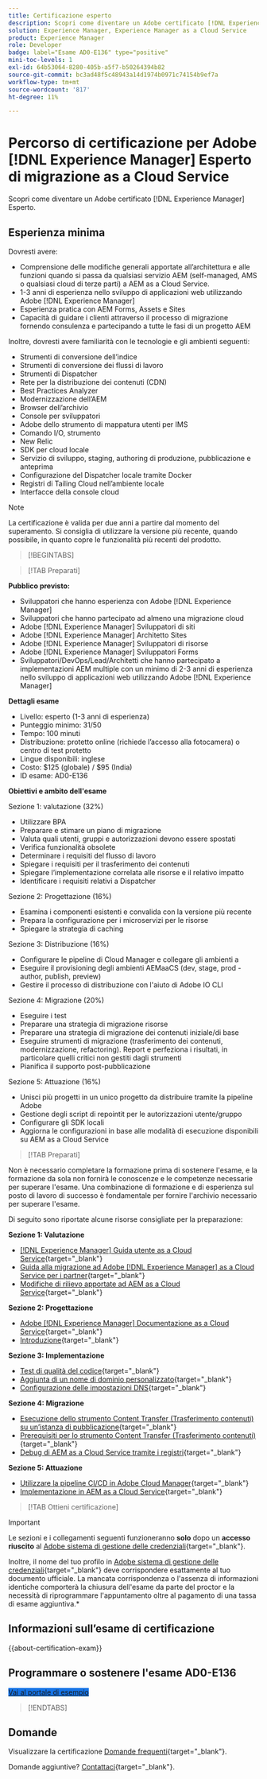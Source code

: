 ```yaml
---
title: Certificazione esperto
description: Scopri come diventare un Adobe certificato [!DNL Experience Manager] esperto.
solution: Experience Manager, Experience Manager as a Cloud Service
product: Experience Manager
role: Developer
badge: label="Esame AD0-E136" type="positive"
mini-toc-levels: 1
exl-id: 64b53064-8280-405b-a5f7-b50264394b82
source-git-commit: bc3ad48f5c48943a14d1974b0971c74154b9ef7a
workflow-type: tm+mt
source-wordcount: '817'
ht-degree: 11%

---
```


# Percorso di certificazione per Adobe [!DNL Experience Manager] Esperto di migrazione as a Cloud Service

Scopri come diventare un Adobe certificato [!DNL Experience Manager] Esperto.

## Esperienza minima

Dovresti avere:

* Comprensione delle modifiche generali apportate all’architettura e alle funzioni quando si passa da qualsiasi servizio AEM (self-managed, AMS o qualsiasi cloud di terze parti) a AEM as a Cloud Service.
* 1-3 anni di esperienza nello sviluppo di applicazioni web utilizzando Adobe [!DNL Experience Manager]
* Esperienza pratica con AEM Forms, Assets e Sites
* Capacità di guidare i clienti attraverso il processo di migrazione fornendo consulenza e partecipando a tutte le fasi di un progetto AEM

Inoltre, dovresti avere familiarità con le tecnologie e gli ambienti seguenti:

* Strumenti di conversione dell’indice
* Strumenti di conversione dei flussi di lavoro
* Strumenti di Dispatcher
* Rete per la distribuzione dei contenuti (CDN)
* Best Practices Analyzer
* Modernizzazione dell’AEM
* Browser dell’archivio
* Console per sviluppatori
* Adobe dello strumento di mappatura utenti per IMS
* Comando I/O, strumento
* New Relic
* SDK per cloud locale
* Servizio di sviluppo, staging, authoring di produzione, pubblicazione e anteprima
* Configurazione del Dispatcher locale tramite Docker
* Registri di Tailing Cloud nell’ambiente locale
* Interfacce della console cloud

>[!NOTE]
>
>La certificazione è valida per due anni a partire dal momento del superamento. Si consiglia di utilizzare la versione più recente, quando possibile, in quanto copre le funzionalità più recenti del prodotto.

>[!BEGINTABS]

>[!TAB Preparati]

**Pubblico previsto:**

* Sviluppatori che hanno esperienza con Adobe [!DNL Experience Manager]
* Sviluppatori che hanno partecipato ad almeno una migrazione cloud
* Adobe [!DNL Experience Manager] Sviluppatori di siti
* Adobe [!DNL Experience Manager] Architetto Sites
* Adobe [!DNL Experience Manager] Sviluppatori di risorse
* Adobe [!DNL Experience Manager] Sviluppatori Forms
* Sviluppatori/DevOps/Lead/Architetti che hanno partecipato a implementazioni AEM multiple con un minimo di 2-3 anni di esperienza nello sviluppo di applicazioni web utilizzando Adobe [!DNL Experience Manager]

**Dettagli esame**

* Livello: esperto (1-3 anni di esperienza)
* Punteggio minimo: 31/50
* Tempo: 100 minuti
* Distribuzione: protetto online (richiede l’accesso alla fotocamera) o centro di test protetto
* Lingue disponibili: inglese
* Costo: $125 (globale) / $95 (India)
* ID esame: AD0-E136

**Obiettivi e ambito dell&#39;esame**

Sezione 1: valutazione (32%)

* Utilizzare BPA
* Preparare e stimare un piano di migrazione
* Valuta quali utenti, gruppi e autorizzazioni devono essere spostati
* Verifica funzionalità obsolete
* Determinare i requisiti del flusso di lavoro
* Spiegare i requisiti per il trasferimento dei contenuti
* Spiegare l’implementazione correlata alle risorse e il relativo impatto
* Identificare i requisiti relativi a Dispatcher

Sezione 2: Progettazione (16%)

* Esamina i componenti esistenti e convalida con la versione più recente
* Prepara la configurazione per i microservizi per le risorse
* Spiegare la strategia di caching

Sezione 3: Distribuzione (16%)

* Configurare le pipeline di Cloud Manager e collegare gli ambienti a
* Eseguire il provisioning degli ambienti AEMaaCS (dev, stage, prod - author, publish, preview)
* Gestire il processo di distribuzione con l&#39;aiuto di Adobe IO CLI

Sezione 4: Migrazione (20%)

* Eseguire i test
* Preparare una strategia di migrazione risorse
* Preparare una strategia di migrazione dei contenuti iniziale/di base
* Eseguire strumenti di migrazione (trasferimento dei contenuti, modernizzazione, refactoring). Report e perfeziona i risultati, in particolare quelli critici non gestiti dagli strumenti
* Pianifica il supporto post-pubblicazione

Sezione 5: Attuazione (16%)

* Unisci più progetti in un unico progetto da distribuire tramite la pipeline Adobe
* Gestione degli script di repointit per le autorizzazioni utente/gruppo
* Configurare gli SDK locali
* Aggiorna le configurazioni in base alle modalità di esecuzione disponibili su AEM as a Cloud Service

>[!TAB Preparati]

Non è necessario completare la formazione prima di sostenere l&#39;esame, e la formazione da sola non fornirà le conoscenze e le competenze necessarie per superare l&#39;esame. Una combinazione di formazione e di esperienza sul posto di lavoro di successo è fondamentale per fornire l&#39;archivio necessario per superare l&#39;esame.

Di seguito sono riportate alcune risorse consigliate per la preparazione:

**Sezione 1: Valutazione**


* [[!DNL Experience Manager] Guida utente as a Cloud Service](https://experienceleague.adobe.com/docs/experience-manager-cloud-service/content/home.html?lang=it){target="_blank"}
* [Guida alla migrazione ad Adobe [!DNL Experience Manager] as a Cloud Service per i partner](https://experienceleague.adobe.com/docs/experience-manager-cloud-service/content/migration-journey/getting-started-partners.html){target="_blank"}
* [Modifiche di rilievo apportate ad AEM as a Cloud Service](https://experienceleague.adobe.com/docs/experience-manager-cloud-service/content/release-notes/aem-cloud-changes.html?lang=it){target="_blank"}

**Sezione 2: Progettazione**

* [Adobe [!DNL Experience Manager] Documentazione as a Cloud Service](https://experienceleague.adobe.com/docs/experience-manager-cloud-service.html?lang=it){target="_blank"}
* [Introduzione](https://experienceleague.adobe.com/docs/experience-manager-cloud-service/content/implementing/content-delivery/caching.html?lang=it){target="_blank"}

**Sezione 3: Implementazione**

* [Test di qualità del codice](https://experienceleague.adobe.com/docs/experience-manager-cloud-service/content/implementing/using-cloud-manager/test-results/code-quality-testing.html){target="_blank"}
* [Aggiunta di un nome di dominio personalizzato](https://experienceleague.adobe.com/docs/experience-manager-cloud-service/content/implementing/using-cloud-manager/custom-domain-names/add-custom-domain-name.html){target="_blank"}
* [Configurazione delle impostazioni DNS](https://experienceleague.adobe.com/docs/experience-manager-cloud-service/content/implementing/using-cloud-manager/custom-domain-names/configure-dns-settings.html){target="_blank"}

**Sezione 4: Migrazione**

* [Esecuzione dello strumento Content Transfer (Trasferimento contenuti) su un’istanza di pubblicazione](https://experienceleague.adobe.com/docs/experience-manager-cloud-service/content/migration-journey/cloud-migration/content-transfer-tool/running-content-transfer-tool-publish-instance.html){target="_blank"}
* [Prerequisiti per lo strumento Content Transfer (Trasferimento contenuti)](https://experienceleague.adobe.com/docs/experience-manager-cloud-service/content/migration-journey/cloud-migration/content-transfer-tool/prerequisites-content-transfer-tool.html){target="_blank"}
* [Debug di AEM as a Cloud Service tramite i registri](https://experienceleague.adobe.com/docs/experience-manager-learn/cloud-service/debugging/debugging-aem-as-a-cloud-service/logs.html?lang=it){target="_blank"}

**Sezione 5: Attuazione**

* [Utilizzare la pipeline CI/CD in Adobe Cloud Manager](https://experienceleague.adobe.com/docs/experience-manager-learn/foundation/cloud-manager/use-the-cicd-pipeline-in-cloud-manager-for-aem.html){target="_blank"}
* [Implementazione in AEM as a Cloud Service](https://experienceleague.adobe.com/docs/experience-manager-cloud-service/content/implementing/deploying/overview.html?lang=it){target="_blank"}

>[!TAB Ottieni certificazione]

>[!IMPORTANT]
>
>Le sezioni e i collegamenti seguenti funzioneranno **solo**  dopo un **accesso riuscito** al [Adobe sistema di gestione delle credenziali](https://www.certmetrics.com/adobe){target="_blank"}.
>
>Inoltre, il nome del tuo profilo in [Adobe sistema di gestione delle credenziali](https://www.certmetrics.com/adobe){target="_blank"} deve corrispondere esattamente al tuo documento ufficiale. La mancata corrispondenza o l&#39;assenza di informazioni identiche comporterà la chiusura dell&#39;esame da parte del proctor e la necessità di riprogrammare l&#39;appuntamento oltre al pagamento di una tassa di esame aggiuntiva.*



## Informazioni sull’esame di certificazione

{{about-certification-exam}}

## Programmare o sostenere l&#39;esame AD0-E136

<a href="https://www.certmetrics.com/adobe/candidate/examity_sso.aspx?eid=AD0-E136" target="_blank" class="spectrum-Button spectrum-Button--fill spectrum-Button--accent spectrum-Button--sizeM is-margin-bottom-big-big at-element-click-tracking" style="background-color:#1473E6">

<span class="spectrum-Button-label has-no-wrap">
   Vai al portale di esempio
</span>
</a>

>[!ENDTABS]

## Domande

Visualizzare la certificazione [Domande frequenti](https://experienceleague.adobe.com/docs/certification/certification/faq.html){target="_blank"}.

Domande aggiuntive? [Contattaci](mailto:certif@adobe.com){target="_blank"}.
